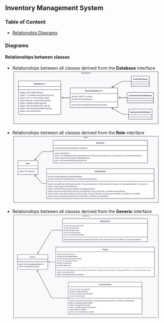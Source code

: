 ## Inventory Management System

### Table of Content

- [Relationship Diagrams](#relationships-between-classes)

### Diagrams
#### Relationships between classes

- Relationships between all classes derived from the **Database** interface
![Database relations](./docs/diagrams/diagram_databases.png)

- Relationships between all classes derived from the **Role** interface
![Roles relations](./docs/diagrams/diagram_roles.png)

- Relationships between all classes derived from the **Generic** interface
![Generics relations](./docs/diagrams/diagram_generics.png)